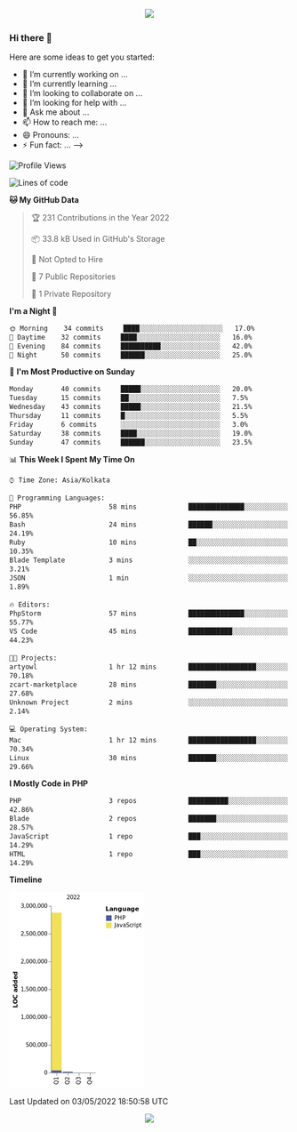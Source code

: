 <p align="center">
  <img src="https://github-profile-trophy.vercel.app/?username=jlmasi&theme=onedark&margin-w=5&column=7" />
</p>

### Hi there 👋

Here are some ideas to get you started:

- 🔭 I’m currently working on ...
- 🌱 I’m currently learning ...
- 👯 I’m looking to collaborate on ...
- 🤔 I’m looking for help with ...
- 💬 Ask me about ...
- 📫 How to reach me: ...
- 😄 Pronouns: ...
- ⚡ Fun fact: ...
-->





<!--START_SECTION:waka-->
![Profile Views](http://img.shields.io/badge/Profile%20Views-0-blue)

![Lines of code](https://img.shields.io/badge/From%20Hello%20World%20I%27ve%20Written-3%20Million%20lines%20of%20code-blue)

**🐱 My GitHub Data** 

> 🏆 231 Contributions in the Year 2022
 > 
> 📦 33.8 kB Used in GitHub's Storage 
 > 
> 🚫 Not Opted to Hire
 > 
> 📜 7 Public Repositories 
 > 
> 🔑 1 Private Repository 
 > 
**I'm a Night 🦉** 

```text
🌞 Morning    34 commits     ████░░░░░░░░░░░░░░░░░░░░░   17.0% 
🌆 Daytime    32 commits     ████░░░░░░░░░░░░░░░░░░░░░   16.0% 
🌃 Evening    84 commits     ██████████░░░░░░░░░░░░░░░   42.0% 
🌙 Night      50 commits     ██████░░░░░░░░░░░░░░░░░░░   25.0%

```
📅 **I'm Most Productive on Sunday** 

```text
Monday       40 commits     █████░░░░░░░░░░░░░░░░░░░░   20.0% 
Tuesday      15 commits     ██░░░░░░░░░░░░░░░░░░░░░░░   7.5% 
Wednesday    43 commits     █████░░░░░░░░░░░░░░░░░░░░   21.5% 
Thursday     11 commits     █░░░░░░░░░░░░░░░░░░░░░░░░   5.5% 
Friday       6 commits      ░░░░░░░░░░░░░░░░░░░░░░░░░   3.0% 
Saturday     38 commits     ████░░░░░░░░░░░░░░░░░░░░░   19.0% 
Sunday       47 commits     ██████░░░░░░░░░░░░░░░░░░░   23.5%

```


📊 **This Week I Spent My Time On** 

```text
⌚︎ Time Zone: Asia/Kolkata

💬 Programming Languages: 
PHP                      58 mins             ██████████████░░░░░░░░░░░   56.85% 
Bash                     24 mins             ██████░░░░░░░░░░░░░░░░░░░   24.19% 
Ruby                     10 mins             ██░░░░░░░░░░░░░░░░░░░░░░░   10.35% 
Blade Template           3 mins              ░░░░░░░░░░░░░░░░░░░░░░░░░   3.21% 
JSON                     1 min               ░░░░░░░░░░░░░░░░░░░░░░░░░   1.89%

🔥 Editors: 
PhpStorm                 57 mins             ██████████████░░░░░░░░░░░   55.77% 
VS Code                  45 mins             ███████████░░░░░░░░░░░░░░   44.23%

🐱‍💻 Projects: 
artyowl                  1 hr 12 mins        █████████████████░░░░░░░░   70.18% 
zcart-marketplace        28 mins             ███████░░░░░░░░░░░░░░░░░░   27.68% 
Unknown Project          2 mins              ░░░░░░░░░░░░░░░░░░░░░░░░░   2.14%

💻 Operating System: 
Mac                      1 hr 12 mins        █████████████████░░░░░░░░   70.34% 
Linux                    30 mins             ███████░░░░░░░░░░░░░░░░░░   29.66%

```

**I Mostly Code in PHP** 

```text
PHP                      3 repos             ██████████░░░░░░░░░░░░░░░   42.86% 
Blade                    2 repos             ███████░░░░░░░░░░░░░░░░░░   28.57% 
JavaScript               1 repo              ███░░░░░░░░░░░░░░░░░░░░░░   14.29% 
HTML                     1 repo              ███░░░░░░░░░░░░░░░░░░░░░░   14.29%

```


**Timeline**

![Chart not found](https://raw.githubusercontent.com/jlmasi/jlmasi/main/charts/bar_graph.png) 


 Last Updated on 03/05/2022 18:50:58 UTC
<!--END_SECTION:waka-->

<p align="center">
  <img src="https://capsule-render.vercel.app/api?type=waving&color=gradient&height=60&section=footer"/>
</p>
